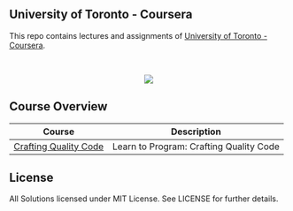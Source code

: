 University of Toronto - Coursera
---

This repo contains lectures and assignments of [University of Toronto - Coursera](https://www.coursera.org/utoronto).

<br/>
<p align="center">
  <img src="http://s3.amazonaws.com/zhenglab-media/wp-content/uploads/2015/08/04164246/U-of-T-Logo-Blue-Horiz.png">
</p>

## Course Overview

| Course | Description |
|--------------------------------------------------------------------------------------------------------------|-------------------------------------------------------------------------------------------------------------------------------------------------------------------|
| [Crafting Quality Code](https://github.com/tuanavu/Coursera-University-of-Toronto/tree/master/Crafting-Quality-Code) | Learn to Program: Crafting Quality Code |

## License

All Solutions licensed under MIT License. See LICENSE for further details.
